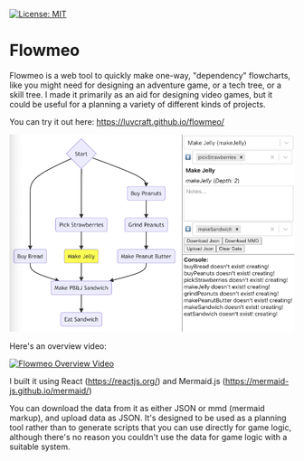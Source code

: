 [![License: MIT](https://img.shields.io/badge/License-MIT-yellow.svg)](https://opensource.org/licenses/MIT)

# Flowmeo
Flowmeo is a web tool to quickly make one-way, "dependency" flowcharts, like you might need for designing an adventure game, or a tech tree, or a skill tree. I made it primarily as an aid for designing video games, but it could be useful for a planning a variety of different kinds of projects.

You can try it out here: https://luvcraft.github.io/flowmeo/

![Flowmeo Screen Shot](images/screenshot.png)

Here's an overview video:

[![Flowmeo Overview Video](https://img.youtube.com/vi/52JzFivuCLo/0.jpg)](https://www.youtube.com/watch?v=52JzFivuCLo)

I built it using React (https://reactjs.org/) and Mermaid.js (https://mermaid-js.github.io/mermaid/)

You can download the data from it as either JSON or mmd (mermaid markup), and upload data as JSON. It's designed to be used as a planning tool rather than to generate scripts that you can use directly for game logic, although there's no reason you couldn't use the data for game logic with a suitable system.
